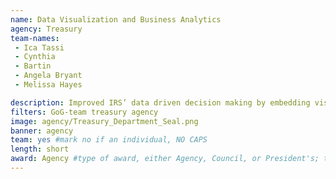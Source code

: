 ```yaml
---
name: Data Visualization and Business Analytics
agency: Treasury
team-names:
 - Ica Tassi
 - Cynthia
 - Bartin
 - Angela Bryant
 - Melissa Hayes

description: Improved IRS’ data driven decision making by embedding visual data modeling into human resource re-engineering, predictive workload selection, and forensic issue corrective action. Their work saves time and allows analysts to focus on resolving taxpayer issues.
filters: GoG-team treasury agency
image: agency/Treasury_Department_Seal.png
banner: agency
team: yes #mark no if an individual, NO CAPS
length: short
award: Agency #type of award, either Agency, Council, or President's; this is case sensitive so make sure to match the options listed exactly. This section generates the format of the card
---
```

